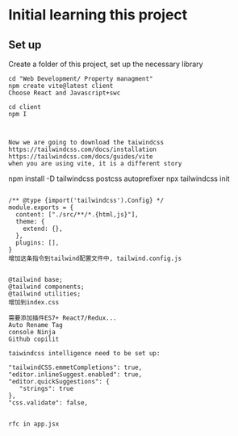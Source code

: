 # Initial learning this project

## Set up
Create a folder of this project, set up the necessary library
```
cd "Web Development/ Property managment"
npm create vite@latest client
Choose React and Javascript+swc

cd client
npm I



Now we are going to download the taiwindcss
https://tailwindcss.com/docs/installation
https://tailwindcss.com/docs/guides/vite
when you are using vite, it is a different story
```
npm install -D tailwindcss postcss autoprefixer
npx tailwindcss init
```

/** @type {import('tailwindcss').Config} */
module.exports = {
  content: ["./src/**/*.{html,js}"],
  theme: {
    extend: {},
  },
  plugins: [],
}
增加这条指令到tailwind配置文件中, tailwind.config.js


@tailwind base;
@tailwind components;
@tailwind utilities;
增加到index.css

需要添加插件ES7+ React7/Redux...
Auto Rename Tag
console Ninja
Github copilit

taiwindcss intelligence need to be set up:

"tailwindCSS.emmetCompletions": true,
"editor.inlineSuggest.enabled": true,
"editor.quickSuggestions": {
   "strings": true
},
"css.validate": false,


rfc in app.jsx


